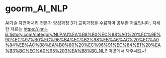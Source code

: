 # goorm_AI_NLP

AI기술 자연어처리 전문가 양성과정 3기 교육과정을 수료하며 공부한 자료입니다.
자세한 자료는 https://inni-iii.tistory.com/category/NLP/AI%EA%B8%B0%EC%88%A0%20%EC%9E%90%EC%97%B0%EC%96%B4%EC%B2%98%EB%A6%AC%20%EC%A0%84%EB%AC%B8%EA%B0%80%20%EC%96%91%EC%84%B1%20%EA%B3%BC%EC%A0%95%203%EA%B8%B0_NLP 이곳에서 봐주세요~!
